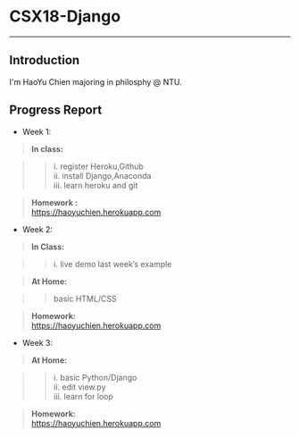 # CSX18-Django
---
## Introduction
I'm HaoYu Chien majoring in philosphy @ NTU.
## Progress Report
* Week 1:

> **In class:**

>> i. register Heroku,Github  
>> ii. install Django,Anaconda  
>> iii. learn heroku and git

> **Homework :**  
https://haoyuchien.herokuapp.com

* Week 2:

> **In Class:**

>> i. live demo last week’s example  

> **At Home:**

>>basic HTML/CSS  

> **Homework:**  
https://haoyuchien.herokuapp.com

* Week 3:

> **At Home:**

>> i. basic Python/Django  
>> ii. edit view.py  
>> iii. learn for loop  

> **Homework:**  
https://haoyuchien.herokuapp.com

